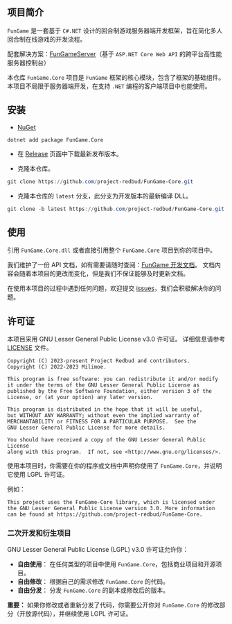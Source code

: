 ## 项目简介

`FunGame` 是一套基于 `C#.NET` 设计的回合制游戏服务器端开发框架，旨在简化多人回合制在线游戏的开发流程。

配套解决方案：[FunGameServer](https://github.com/project-redbud/FunGame-Server)（基于 `ASP.NET Core Web API` 的跨平台高性能服务器控制台）

本仓库 `FunGame.Core` 项目是 `FunGame` 框架的核心模块，包含了框架的基础组件。
本项目不局限于服务器端开发，在支持 `.NET` 编程的客户端项目中也能使用。

## 安装

- [NuGet](https://www.nuget.org/packages/ProjectRedbud.FunGame.Core/)

```
dotnet add package FunGame.Core
```

- 在 [Release](https://github.com/project-redbud/FunGame-Core/releases) 页面中下载最新发布版本。

- 克隆本仓库。

```powershell
git clone https://github.com/project-redbud/FunGame-Core.git
```

- 克隆本仓库的 `latest` 分支，此分支为开发版本的最新编译 DLL。

```powershell
git clone -b latest https://github.com/project-redbud/FunGame-Core.git
```

## 使用

引用 `FunGame.Core.dll` 或者直接引用整个 `FunGame.Core` 项目到你的项目中。

我们维护了一份 API 文档，如有需要请随时查阅：[FunGame 开发文档](https://project-redbud.github.io/)。
文档内容会随着本项目的更改而变化，但是我们不保证能够及时更新文档。

在使用本项目的过程中遇到任何问题，欢迎提交 [issues](https://github.com/project-redbud/FunGame-Core/issues)，我们会积极解决你的问题。

## 许可证

本项目采用 GNU Lesser General Public License v3.0 许可证。 详细信息请参考 [LICENSE](LICENSE) 文件。

```
Copyright (C) 2023-present Project Redbud and contributors.
Copyright (C) 2022-2023 Milimoe.

This program is free software: you can redistribute it and/or modify
it under the terms of the GNU Lesser General Public License as
published by the Free Software Foundation, either version 3 of the
License, or (at your option) any later version.

This program is distributed in the hope that it will be useful,
but WITHOUT ANY WARRANTY; without even the implied warranty of
MERCHANTABILITY or FITNESS FOR A PARTICULAR PURPOSE.  See the
GNU Lesser General Public License for more details.

You should have received a copy of the GNU Lesser General Public License
along with this program.  If not, see <http://www.gnu.org/licenses/>.
```

使用本项目时，你需要在你的程序或文档中声明你使用了 `FunGame.Core`，并说明它使用 LGPL 许可证。

例如：
```
This project uses the FunGame-Core library, which is licensed under the GNU Lesser General Public License version 3.0. More information can be found at https://github.com/project-redbud/FunGame-Core.
```

### 二次开发和衍生项目

GNU Lesser General Public License (LGPL) v3.0 许可证允许你：

- **自由使用**： 在任何类型的项目中使用 `FunGame.Core`，包括商业项目和开源项目。
- **自由修改**： 根据自己的需求修改 `FunGame.Core` 的代码。
- **自由分发**： 分发 `FunGame.Core` 的副本或修改后的版本。

**重要：** 如果你修改或者重新分发了代码，你需要公开你对 `FunGame.Core` 的修改部分（开放源代码），并继续使用 LGPL 许可证。
